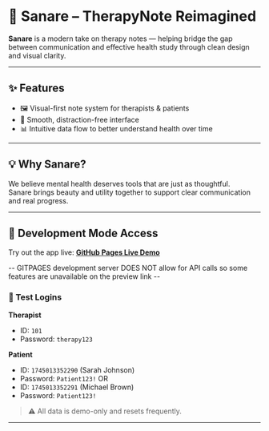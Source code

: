 # 🧠 Sanare – TherapyNote Reimagined

**Sanare** is a modern take on therapy notes — helping bridge the gap between communication and effective health study through clean design and visual clarity.

---

## ✨ Features

- 🖼️ Visual-first note system for therapists & patients  
- 🧘 Smooth, distraction-free interface  
- 📊 Intuitive data flow to better understand health over time

---

## 💡 Why Sanare?

We believe mental health deserves tools that are just as thoughtful.  
Sanare brings beauty and utility together to support clear communication and real progress.

---

## 🧪 Development Mode Access

Try out the app live: [**GitHub Pages Live Demo**](https://perdoe.github.io/therapynoteapp/)  

-- GITPAGES development server DOES NOT allow for API calls so some features are unavailable on the preview link --

### 🔐 Test Logins

**Therapist**  
- ID: `101`  
- Password: `therapy123`

**Patient**  
- ID: `1745013352290` (Sarah Johnson) 
- Password: `Patient123!`
  OR
- ID: `1745013352291` (Michael Brown)
- Password: `Patient123!`

> ⚠️ All data is demo-only and resets frequently.

---

